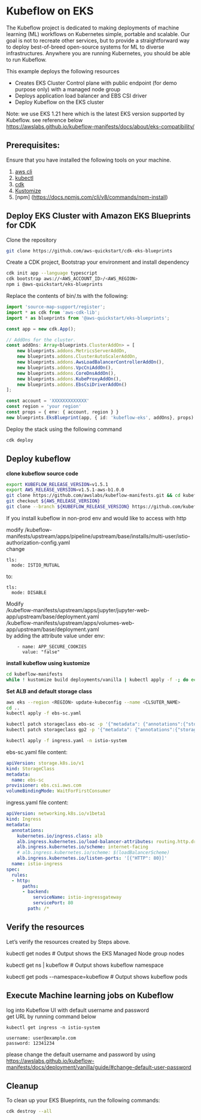 # Kubeflow on EKS
The Kubeflow project is dedicated to making deployments of machine learning (ML) workflows on Kubernetes simple, portable and scalable.
Our goal is not to recreate other services, but to provide a straightforward way to deploy best-of-breed open-source systems for ML to diverse infrastructures.
Anywhere you are running Kubernetes, you should be able to run Kubeflow.

This example deploys the following resources

- Creates EKS Cluster Control plane with public endpoint (for demo purpose only) with a managed node group
- Deploys application load balancer and EBS CSI driver
- Deploy Kubeflow on the EKS cluster

Note: we use EKS 1.21 here which is the latest EKS version supported by Kubeflow. see reference below <br>
https://awslabs.github.io/kubeflow-manifests/docs/about/eks-compatibility/

## Prerequisites:

Ensure that you have installed the following tools on your machine.

1. [aws cli](https://docs.aws.amazon.com/cli/latest/userguide/install-cliv2.html)
2. [kubectl](https://Kubernetes.io/docs/tasks/tools/)
3. [cdk](https://docs.aws.amazon.com/cdk/v2/guide/getting_started.html#getting_started_install)
4. [Kustomize](https://kubectl.docs.kubernetes.io/installation/kustomize/)
5. [npm] (https://docs.npmjs.com/cli/v8/commands/npm-install)



## Deploy EKS Cluster with Amazon EKS Blueprints for CDK

Clone the repository

```sh
git clone https://github.com/aws-quickstart/cdk-eks-blueprints
```

Create a CDK project, Bootstrap your environment and install dependency 

```sh
cdk init app --language typescript
cdk bootstrap aws://<AWS_ACCOUNT_ID>/<AWS_REGION>
npm i @aws-quickstart/eks-blueprints
```

Replace the contents of bin/<your-main-file>.ts  with the following:
```typescript
import 'source-map-support/register';
import * as cdk from 'aws-cdk-lib';
import * as blueprints from '@aws-quickstart/eks-blueprints';

const app = new cdk.App();

// AddOns for the cluster.
const addOns: Array<blueprints.ClusterAddOn> = [
    new blueprints.addons.MetricsServerAddOn,
    new blueprints.addons.ClusterAutoScalerAddOn,
    new blueprints.addons.AwsLoadBalancerControllerAddOn(),
    new blueprints.addons.VpcCniAddOn(),
    new blueprints.addons.CoreDnsAddOn(),
    new blueprints.addons.KubeProxyAddOn(),
    new blueprints.addons.EbsCsiDriverAddOn()
];

const account = 'XXXXXXXXXXXXX'
const region = 'your region'
const props = { env: { account, region } }
new blueprints.EksBlueprint(app, { id: 'kubeflow-eks', addOns}, props)
```

Deploy the stack using the following command
```sh
cdk deploy
```


## Deploy kubeflow
**clone kubeflow source code**
```sh
export KUBEFLOW_RELEASE_VERSION=v1.5.1
export AWS_RELEASE_VERSION=v1.5.1-aws-b1.0.0
git clone https://github.com/awslabs/kubeflow-manifests.git && cd kubeflow-manifests
git checkout ${AWS_RELEASE_VERSION}
git clone --branch ${KUBEFLOW_RELEASE_VERSION} https://github.com/kubeflow/manifests.git upstream
```

If you install kubeflow in non-prod env and would like to access with http

modify /kubeflow-manifests/upstream/apps/pipeline/upstream/base/installs/multi-user/istio-authorization-config.yaml <br>
change<br>

    tls:
      mode: ISTIO_MUTUAL
to:

    tls:
      mode: DISABLE

Modify  
/kubeflow-manifests/upstream/apps/jupyter/jupyter-web-app/upstream/base/deployment.yaml <br>
/kubeflow-manifests/upstream/apps/volumes-web-app/upstream/base/deployment.yaml <br>
by adding the attribute value under env:

        - name: APP_SECURE_COOKIES
          value: "false"

**install kubeflow using kustomize**
```sh
cd kubeflow-manifests
while ! kustomize build deployments/vanilla | kubectl apply -f -; do echo "Retrying to apply resources"; sleep 30; done
```

**Set ALB and default storage class**
```sh
aws eks --region <REGION> update-kubeconfig --name <CLSUTER_NAME>
cd ..
kubectl apply -f ebs-sc.yaml

kubectl patch storageclass ebs-sc -p '{"metadata": {"annotations":{"storageclass.kubernetes.io/is-default-class":"true"}}}'
kubectl patch storageclass gp2 -p '{"metadata": {"annotations":{"storageclass.kubernetes.io/is-default-class":"false"}}}'

kubectl apply -f ingress.yaml -n istio-system
```
ebs-sc.yaml file content:
```yaml
apiVersion: storage.k8s.io/v1
kind: StorageClass
metadata:
  name: ebs-sc
provisioner: ebs.csi.aws.com
volumeBindingMode: WaitForFirstConsumer
```

ingress.yaml file content:
```yaml
apiVersion: networking.k8s.io/v1beta1
kind: Ingress
metadata:
  annotations:
    kubernetes.io/ingress.class: alb
    alb.ingress.kubernetes.io/load-balancer-attributes: routing.http.drop_invalid_header_fields.enabled=true
    alb.ingress.kubernetes.io/scheme: internet-facing
    # alb.ingress.kubernetes.io/scheme: $(loadBalancerScheme)
    alb.ingress.kubernetes.io/listen-ports: '[{"HTTP": 80}]'
  name: istio-ingress
spec:
  rules:
  - http:
      paths:
      - backend:
          serviceName: istio-ingressgateway
          servicePort: 80
        path: /*
```



## Verify the resources

Let’s verify the resources created by Steps above.

kubectl get nodes # Output shows the EKS Managed Node group nodes

kubectl get ns | kubeflow # Output shows kubeflow namespace

kubectl get pods --namespace=kubeflow # Output shows kubeflow pods



## Execute Machine learning jobs on Kubeflow
log into Kubeflow UI with default username and password <br>
get URL by running command below
```
kubectl get ingress -n istio-system

username: user@example.com
password: 12341234
```
please change the default username and password by using https://awslabs.github.io/kubeflow-manifests/docs/deployment/vanilla/guide/#change-default-user-password


## Cleanup

To clean up your EKS Blueprints, run the following commands:


```sh
cdk destroy --all
```




